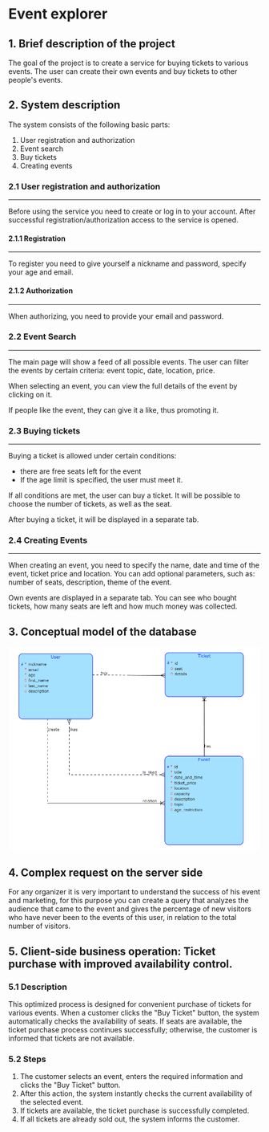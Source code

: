 # Event explorer
## 1. Brief description of the project
The goal of the project is to create a service for buying tickets to various events. The user can create their own events and buy tickets to other people's events.
## 2. System description
The system consists of the following basic parts:

1. User registration and authorization
2. Event search
3. Buy tickets
4. Creating events
### 2.1 User registration and authorization
---
Before using the service you need to create or log in to your account. After successful registration/authorization access to the service is opened.
#### 2.1.1 Registration
---
To register you need to give yourself a nickname and password, specify your age and email.
#### 2.1.2 Authorization
---
When authorizing, you need to provide your email and password.
### 2.2 Event Search
---
The main page will show a feed of all possible events. The user can filter the events by certain criteria: event topic, date, location, price. 

When selecting an event, you can view the full details of the event by clicking on it.

If people like the event, they can give it a like, thus promoting it.
### 2.3 Buying tickets
---
Buying a ticket is allowed under certain conditions:

- there are free seats left for the event
- If the age limit is specified, the user must meet it.

If all conditions are met, the user can buy a ticket. It will be possible to choose the number of tickets, as well as the seat.

After buying a ticket, it will be displayed in a separate tab.
### 2.4 Creating Events
---
When creating an event, you need to specify the name, date and time of the event, ticket price and location. You can add optional parameters, such as: number of seats, description, theme of the event. 

Own events are displayed in a separate tab. You can see who bought tickets, how many seats are left and how much money was collected.

## 3. Conceptual model of the database
![data model](images/DataModel.png)
## 4. Complex request on the server side
For any organizer it is very important to understand the success of his event and marketing, for this purpose you can create a query that analyzes the audience that came to the event and gives the percentage of new visitors who have never been to the events of this user, in relation to the total number of visitors.
## 5. Client-side business operation: Ticket purchase with improved availability control.

### 5.1 Description
This optimized process is designed for convenient purchase of tickets for various events. When a customer clicks the "Buy Ticket" button, the system automatically checks the availability of seats. If seats are available, the ticket purchase process continues successfully; otherwise, the customer is informed that tickets are not available.

### 5.2 Steps
1. The customer selects an event, enters the required information and clicks the "Buy Ticket" button.
2. After this action, the system instantly checks the current availability of the selected event.
3. If tickets are available, the ticket purchase is successfully completed.
4. If all tickets are already sold out, the system informs the customer.
